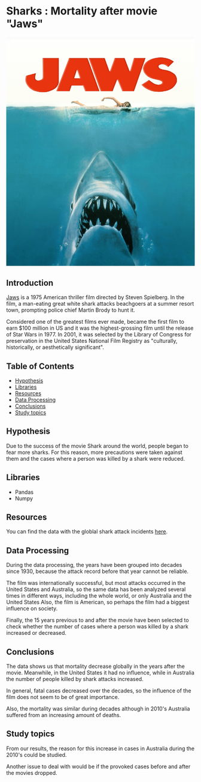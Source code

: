 # Sharks : Mortality after movie "Jaws"

![Shark](https://github.com/Jorge-Doncel/Shark/blob/master/input/Jaws-movie-poster.jpg)

## Introduction

[Jaws](https://en.wikipedia.org/wiki/Jaws_(film)) is a 1975 American thriller film directed by Steven Spielberg. In the film, a man-eating great white shark attacks beachgoers at a summer resort town, prompting police chief Martin Brody to hunt it. 

Considered one of the greatest films ever made, became the first film to earn $100 million in US and it was the highest-grossing film until the release of Star Wars in 1977. In 2001, it was selected by the Library of Congress for preservation in the United States National Film Registry as "culturally, historically, or aesthetically significant".

## Table of Contents


- [Hypothesis](#hypothesis)
- [Libraries](#libraries)
- [Resources](#resources)
- [Data Processing](#data-processing)
- [Conclusions](#Conclusions)
- [Study topics](study-topics)

## Hypothesis

Due to the success of the movie Shark around the world, people began to fear more sharks. For this reason, more precautions were taken against them and the cases where a person was killed by a shark were reduced.

## Libraries

- Pandas
- Numpy

## Resources 

You can find the data with the globlal shark attack incidents [here](https://www.kaggle.com/teajay/global-shark-attacks/version/1).

## Data Processing

During the data processing, the years have been grouped into decades since 1930, because the attack record before that year cannot be reliable. 

The film was internationally successful, but most attacks occurred in the United States and Australia, so the same data has been analyzed several times in different ways, including the whole world, or only Australia and the United States
Also, the film is American, so perhaps the film had a biggest influence on society.

Finally, the 15 years previous to and after the movie have been selected to check whether the number of cases where a person was killed by a shark increased or decreased.

## Conclusions

The data shows us that mortality decrease globally in the years after the movie. Meanwhile, in the United States it had no influence, while in Australia the number of people killed by shark attacks increased.

In general, fatal cases decreased over the decades, so the influence of the film does not seem to be of great importance.

Also, the mortality was similar during decades although in 2010's Australia suffered from an increasing amount of deaths.

## Study topics

From our results, the reason for this increase in cases in Australia during the 2010's could be studied.

Another issue to deal with would be if the provoked cases before and after the movies dropped.